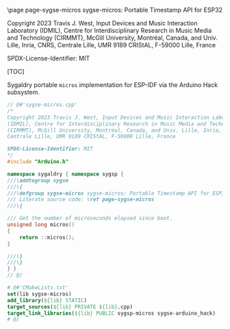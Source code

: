 \page page-sygse-micros sygse-micros: Portable Timestamp API for ESP32

Copyright 2023 Travis J. West, Input Devices and Music Interaction Laboratory
(IDMIL), Centre for Interdisciplinary Research in Music Media and Technology
(CIRMMT), McGill University, Montréal, Canada, and Univ. Lille, Inria, CNRS,
Centrale Lille, UMR 9189 CRIStAL, F-59000 Lille, France

SPDX-License-Identifier: MIT

[TOC]

Sygaldry portable `micros` implementation for ESP-IDF via the Arduino Hack
subsystem.

```cpp
// @#'sygse-micros.cpp'
/*
Copyright 2023 Travis J. West, Input Devices and Music Interaction Laboratory
(IDMIL), Centre for Interdisciplinary Research in Music Media and Technology
(CIRMMT), McGill University, Montréal, Canada, and Univ. Lille, Inria, CNRS,
Centrale Lille, UMR 9189 CRIStAL, F-59000 Lille, France

SPDX-License-Identifier: MIT
*/
#include "Arduino.h"

namespace sygaldry { namespace sygsp {
///\addtogroup sygse
///\{
///\defgroup sygse-micros sygse-micros: Portable Timestamp API for ESP32
/// Literate source code: \ref page-sygse-micros
///\{

/// Get the number of microseconds elapsed since boot.
unsigned long micros()
{
    return ::micros();
}

///\}
///\}
} }
// @/
```

```cmake
# @#'CMakeLists.txt'
set(lib sygse-micros)
add_library(${lib} STATIC)
target_sources(${lib} PRIVATE ${lib}.cpp)
target_link_libraries(${lib} PUBLIC sygsp-micros sygse-arduino_hack)
# @/
```

